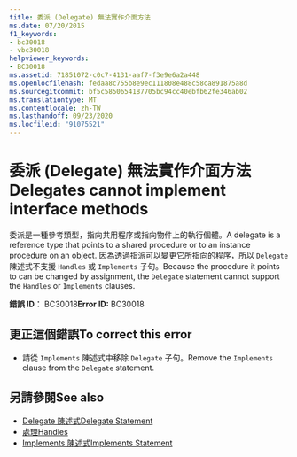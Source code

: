 ```yaml
---
title: 委派 (Delegate) 無法實作介面方法
ms.date: 07/20/2015
f1_keywords:
- bc30018
- vbc30018
helpviewer_keywords:
- BC30018
ms.assetid: 71851072-c0c7-4131-aaf7-f3e9e6a2a448
ms.openlocfilehash: fedaa8c755b8e9ec111808e488c58ca891875a8d
ms.sourcegitcommit: bf5c5850654187705bc94cc40ebfb62fe346ab02
ms.translationtype: MT
ms.contentlocale: zh-TW
ms.lasthandoff: 09/23/2020
ms.locfileid: "91075521"
---
```

# <a name="delegates-cannot-implement-interface-methods"></a><span data-ttu-id="7be10-102">委派 (Delegate) 無法實作介面方法</span><span class="sxs-lookup"><span data-stu-id="7be10-102">Delegates cannot implement interface methods</span></span>

<span data-ttu-id="7be10-103">委派是一種參考類型，指向共用程序或指向物件上的執行個體。</span><span class="sxs-lookup"><span data-stu-id="7be10-103">A delegate is a reference type that points to a shared procedure or to an instance procedure on an object.</span></span> <span data-ttu-id="7be10-104">因為透過指派可以變更它所指向的程序，所以 `Delegate` 陳述式不支援 `Handles` 或 `Implements` 子句。</span><span class="sxs-lookup"><span data-stu-id="7be10-104">Because the procedure it points to can be changed by assignment, the `Delegate` statement cannot support the `Handles` or `Implements` clauses.</span></span>  
  
 <span data-ttu-id="7be10-105">**錯誤 ID︰** BC30018</span><span class="sxs-lookup"><span data-stu-id="7be10-105">**Error ID:** BC30018</span></span>  
  
## <a name="to-correct-this-error"></a><span data-ttu-id="7be10-106">更正這個錯誤</span><span class="sxs-lookup"><span data-stu-id="7be10-106">To correct this error</span></span>  
  
- <span data-ttu-id="7be10-107">請從 `Implements` 陳述式中移除 `Delegate` 子句。</span><span class="sxs-lookup"><span data-stu-id="7be10-107">Remove the `Implements` clause from the `Delegate` statement.</span></span>  
  
## <a name="see-also"></a><span data-ttu-id="7be10-108">另請參閱</span><span class="sxs-lookup"><span data-stu-id="7be10-108">See also</span></span>

- [<span data-ttu-id="7be10-109">Delegate 陳述式</span><span class="sxs-lookup"><span data-stu-id="7be10-109">Delegate Statement</span></span>](../language-reference/statements/delegate-statement.md)
- [<span data-ttu-id="7be10-110">處理</span><span class="sxs-lookup"><span data-stu-id="7be10-110">Handles</span></span>](../language-reference/statements/handles-clause.md)
- [<span data-ttu-id="7be10-111">Implements 陳述式</span><span class="sxs-lookup"><span data-stu-id="7be10-111">Implements Statement</span></span>](../language-reference/statements/implements-statement.md)
